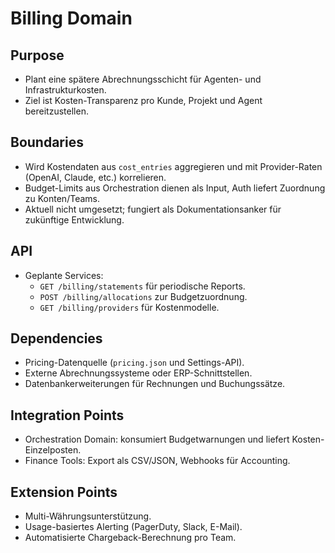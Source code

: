 # Billing Domain

## Purpose
- Plant eine spätere Abrechnungsschicht für Agenten- und Infrastrukturkosten.
- Ziel ist Kosten-Transparenz pro Kunde, Projekt und Agent bereitzustellen.

## Boundaries
- Wird Kostendaten aus `cost_entries` aggregieren und mit Provider-Raten (OpenAI, Claude, etc.) korrelieren.
- Budget-Limits aus Orchestration dienen als Input, Auth liefert Zuordnung zu Konten/Teams.
- Aktuell nicht umgesetzt; fungiert als Dokumentationsanker für zukünftige Entwicklung.

## API
- Geplante Services:
  - `GET /billing/statements` für periodische Reports.
  - `POST /billing/allocations` zur Budgetzuordnung.
  - `GET /billing/providers` für Kostenmodelle.

## Dependencies
- Pricing-Datenquelle (`pricing.json` und Settings-API).
- Externe Abrechnungssysteme oder ERP-Schnittstellen.
- Datenbankerweiterungen für Rechnungen und Buchungssätze.

## Integration Points
- Orchestration Domain: konsumiert Budgetwarnungen und liefert Kosten-Einzelposten.
- Finance Tools: Export als CSV/JSON, Webhooks für Accounting.

## Extension Points
- Multi-Währungsunterstützung.
- Usage-basiertes Alerting (PagerDuty, Slack, E-Mail).
- Automatisierte Chargeback-Berechnung pro Team.
